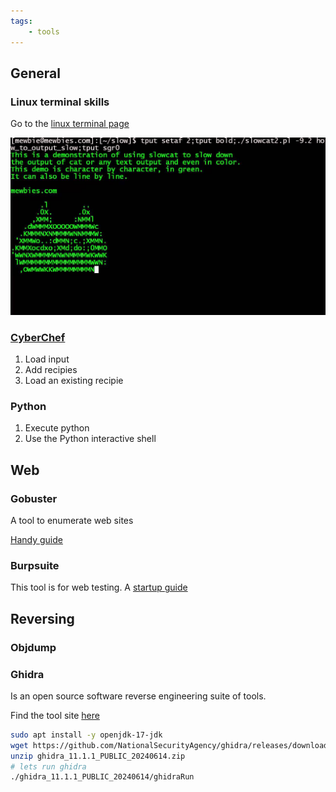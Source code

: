 ```yaml
---
tags:
    - tools
---
```


## General

### Linux terminal skills

Go to the [linux terminal page](./linux_shell.md)

![cat](../img/slow_cat.jpg)


### [CyberChef](https://gchq.github.io/CyberChef/)

1. Load input
1. Add recipies
1. Load an existing recipie

### Python

1. Execute python
1. Use the Python interactive shell

## Web

### Gobuster

A tool to enumerate web sites

[Handy guide](https://sohvaxus.github.io/content/gobuster.html)

### Burpsuite

This tool is for web testing. A [startup guide](https://portswigger.net/burp/documentation/desktop/getting-started)

## Reversing

### Objdump

### Ghidra

Is an open source software reverse engineering suite of tools.

Find the tool site [here](https://ghidra-sre.org/)

```sh
sudo apt install -y openjdk-17-jdk
wget https://github.com/NationalSecurityAgency/ghidra/releases/download/Ghidra_11.1.1_build/ghidra_11.1.1_PUBLIC_20240614.zip
unzip ghidra_11.1.1_PUBLIC_20240614.zip 
# lets run ghidra
./ghidra_11.1.1_PUBLIC_20240614/ghidraRun
```

